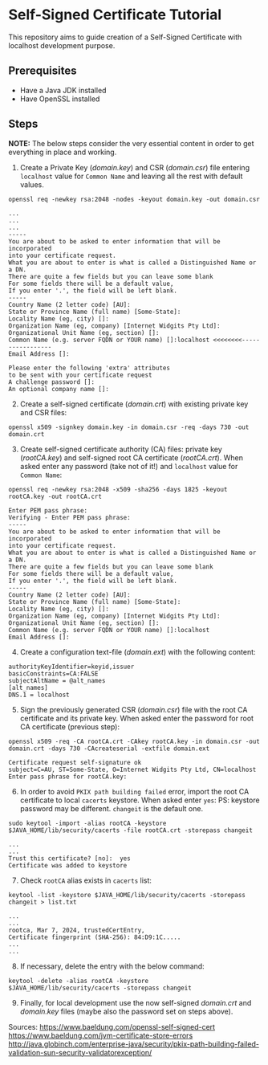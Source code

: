 # Self-Signed Certificate Tutorial
This repository aims to guide creation of a Self-Signed Certificate with localhost development purpose.

## Prerequisites

- Have a Java JDK installed
- Have OpenSSL installed

## Steps

**NOTE:** The below steps consider the very essential content in order to get everything in place and working.

1. Create a Private Key (_domain.key_) and CSR (_domain.csr_) file entering `localhost` value for `Common Name` and leaving all the rest with default values.
```
openssl req -newkey rsa:2048 -nodes -keyout domain.key -out domain.csr
```
```
...
...
...
-----
You are about to be asked to enter information that will be incorporated
into your certificate request.
What you are about to enter is what is called a Distinguished Name or a DN.
There are quite a few fields but you can leave some blank
For some fields there will be a default value,
If you enter '.', the field will be left blank.
-----
Country Name (2 letter code) [AU]:
State or Province Name (full name) [Some-State]:
Locality Name (eg, city) []:
Organization Name (eg, company) [Internet Widgits Pty Ltd]:
Organizational Unit Name (eg, section) []:
Common Name (e.g. server FQDN or YOUR name) []:localhost <<<<<<<<-----------------
Email Address []:

Please enter the following 'extra' attributes
to be sent with your certificate request
A challenge password []:
An optional company name []:
```

2. Create a self-signed certificate (_domain.crt_) with existing private key and CSR files:
```
openssl x509 -signkey domain.key -in domain.csr -req -days 730 -out domain.crt
```

3. Create self-signed certificate authority (CA) files: private key (_rootCA.key_) and self-signed root CA certificate (_rootCA.crt_). When asked enter any password (take not of it!) and `localhost` value for `Common Name`:
```
openssl req -newkey rsa:2048 -x509 -sha256 -days 1825 -keyout rootCA.key -out rootCA.crt
```
```
Enter PEM pass phrase:
Verifying - Enter PEM pass phrase:
-----
You are about to be asked to enter information that will be incorporated
into your certificate request.
What you are about to enter is what is called a Distinguished Name or a DN.
There are quite a few fields but you can leave some blank
For some fields there will be a default value,
If you enter '.', the field will be left blank.
-----
Country Name (2 letter code) [AU]:
State or Province Name (full name) [Some-State]:
Locality Name (eg, city) []:
Organization Name (eg, company) [Internet Widgits Pty Ltd]:
Organizational Unit Name (eg, section) []:
Common Name (e.g. server FQDN or YOUR name) []:localhost
Email Address []:
```

4. Create a configuration text-file (_domain.ext_) with the following content:
```
authorityKeyIdentifier=keyid,issuer
basicConstraints=CA:FALSE
subjectAltName = @alt_names
[alt_names]
DNS.1 = localhost
```

5. Sign the previously generated CSR (_domain.csr_) file with the root CA certificate and its private key. When asked enter the password for root CA certificate (previous step):
```
openssl x509 -req -CA rootCA.crt -CAkey rootCA.key -in domain.csr -out domain.crt -days 730 -CAcreateserial -extfile domain.ext
```
```
Certificate request self-signature ok
subject=C=AU, ST=Some-State, O=Internet Widgits Pty Ltd, CN=localhost
Enter pass phrase for rootCA.key:
```

6. In order to avoid `PKIX path building failed` error, import the root CA certificate to local `cacerts` keystore. When asked enter `yes`:
PS: keystore password may be different. `changeit` is the default one.
```
sudo keytool -import -alias rootCA -keystore $JAVA_HOME/lib/security/cacerts -file rootCA.crt -storepass changeit
```
```
...
...
Trust this certificate? [no]:  yes
Certificate was added to keystore
```

7. Check `rootCA` alias exists in `cacerts` list:
```
keytool -list -keystore $JAVA_HOME/lib/security/cacerts -storepass changeit > list.txt
```
```
...
...
rootca, Mar 7, 2024, trustedCertEntry, 
Certificate fingerprint (SHA-256): 84:D9:1C.....
...
...
```

8. If necessary, delete the entry with the below command:
```
keytool -delete -alias rootCA -keystore $JAVA_HOME/lib/security/cacerts -storepass changeit
```

9. Finally, for local development use the now self-signed _domain.crt_ and _domain.key_ files (maybe also the password set on steps above).

Sources:
https://www.baeldung.com/openssl-self-signed-cert
https://www.baeldung.com/jvm-certificate-store-errors
http://java.globinch.com/enterprise-java/security/pkix-path-building-failed-validation-sun-security-validatorexception/

